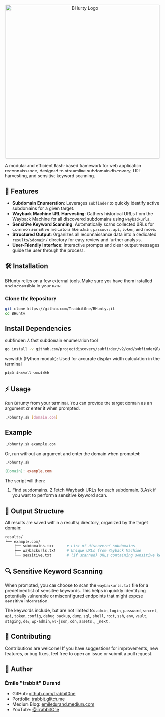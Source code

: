 <p align="center">
  <img src="https://i.ibb.co/rGHnVhCQ/bhunty-logo-removebg-preview.png" alt="BHunty Logo" width="500"/>
</p>

A modular and efficient Bash-based framework for web application reconnaissance, designed to streamline subdomain discovery, URL harvesting, and sensitive keyword scanning.

## 🚀 Features

- **Subdomain Enumeration**: Leverages `subfinder` to quickly identify active subdomains for a given target.
- **Wayback Machine URL Harvesting**: Gathers historical URLs from the Wayback Machine for all discovered subdomains using `waybackurls`.
- **Sensitive Keyword Scanning**: Automatically scans collected URLs for common sensitive indicators like `admin`, `password`, `api`, `token`, and more.
- **Structured Output**: Organizes all reconnaissance data into a dedicated `results/$domain/` directory for easy review and further analysis.
- **User-Friendly Interface**: Interactive prompts and clear output messages guide the user through the process.

## 🛠️ Installation

BHunty relies on a few external tools. Make sure you have them installed and accessible in your `PATH`.

### Clone the Repository

```bash
git clone https://github.com/Trabbit0ne/BHunty.git
cd BHunty
```
## Install Dependencies
subfinder: A fast subdomain enumeration tool
```bash
go install -v github.com/projectdiscovery/subfinder/v2/cmd/subfinder@latest
```
wcwidth (Python module): Used for accurate display width calculation in the terminal
```bash
pip3 install wcwidth
```
## ⚡ Usage
Run BHunty from your terminal. You can provide the target domain as an argument or enter it when prompted.
```bash
./bhunty.sh [domain.com]
```
## Example
```bash
./bhunty.sh example.com
```
Or, run without an argument and enter the domain when prompted:
```bash
./bhunty.sh
```
```makefile
(Domain): example.com
```
The script will then:
1. Find subdomains.
2.Fetch Wayback URLs for each subdomain.
3.Ask if you want to perform a sensitive keyword scan.

## 📂 Output Structure
All results are saved within a results/ directory, organized by the target domain:
```graphql
results/
└── example.com/
    ├── subdomains.txt      # List of discovered subdomains
    ├── waybackurls.txt     # Unique URLs from Wayback Machine
    └── sensitive.txt       # (If scanned) URLs containing sensitive keywords
```
## 🔍 Sensitive Keyword Scanning
When prompted, you can choose to scan the `waybackurls.txt` file for a predefined list of sensitive keywords. This helps in quickly identifying potentially vulnerable or misconfigured endpoints that might expose sensitive information.

The keywords include, but are not limited to:
`admin`, `login`, `password`, `secret`, `api`, `token`, `config`, `debug`, `backup`, `dump`, `sql`, `shell`, `root`, `ssh`, `env`, `vault`, `staging`, `dev`, `wp-admin`, `wp-json`, `cdn`, `assets.`, `_next.`
## 🤝 Contributing
Contributions are welcome! If you have suggestions for improvements, new features, or bug fixes, feel free to open an issue or submit a pull request.
## 👤 Author
### Émile "trabbit" Durand
* GitHub: [github.com/Trabbit0ne](https://github.com/Trabbit0ne)
* Portfolio: [trabbit.glitch.me](https://trabbit.glitch.me)
* Medium Blog: [emiledurand.medium.com](https://emiledurand.medium.com)
* YouTube: [@TrabbitOne](https://youtube.com/@TrabbitOne)
